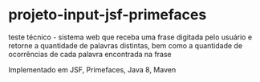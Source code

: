 # projeto-input-jsf-primefaces
teste técnico - sistema web que receba uma frase digitada pelo usuário e retorne a quantidade de palavras distintas, bem como a quantidade de ocorrências de cada palavra encontrada na frase

Implementado em JSF, Primefaces, Java 8, Maven

